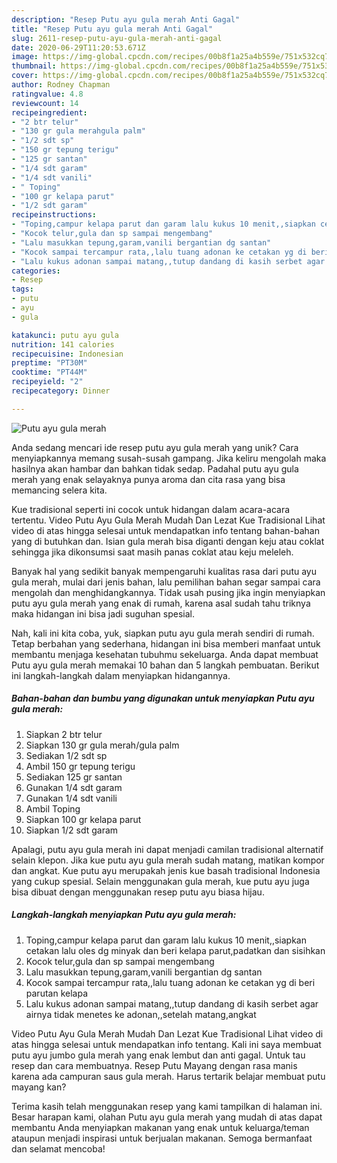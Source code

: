 ```yaml
---
description: "Resep Putu ayu gula merah Anti Gagal"
title: "Resep Putu ayu gula merah Anti Gagal"
slug: 2611-resep-putu-ayu-gula-merah-anti-gagal
date: 2020-06-29T11:20:53.671Z
image: https://img-global.cpcdn.com/recipes/00b8f1a25a4b559e/751x532cq70/putu-ayu-gula-merah-foto-resep-utama.jpg
thumbnail: https://img-global.cpcdn.com/recipes/00b8f1a25a4b559e/751x532cq70/putu-ayu-gula-merah-foto-resep-utama.jpg
cover: https://img-global.cpcdn.com/recipes/00b8f1a25a4b559e/751x532cq70/putu-ayu-gula-merah-foto-resep-utama.jpg
author: Rodney Chapman
ratingvalue: 4.8
reviewcount: 14
recipeingredient:
- "2 btr telur"
- "130 gr gula merahgula palm"
- "1/2 sdt sp"
- "150 gr tepung terigu"
- "125 gr santan"
- "1/4 sdt garam"
- "1/4 sdt vanili"
- " Toping"
- "100 gr kelapa parut"
- "1/2 sdt garam"
recipeinstructions:
- "Toping,campur kelapa parut dan garam lalu kukus 10 menit,,siapkan cetakan lalu oles dg minyak dan beri kelapa parut,padatkan dan sisihkan"
- "Kocok telur,gula dan sp sampai mengembang"
- "Lalu masukkan tepung,garam,vanili bergantian dg santan"
- "Kocok sampai tercampur rata,,lalu tuang adonan ke cetakan yg di beri parutan kelapa"
- "Lalu kukus adonan sampai matang,,tutup dandang di kasih serbet agar airnya tidak menetes ke adonan,,setelah matang,angkat"
categories:
- Resep
tags:
- putu
- ayu
- gula

katakunci: putu ayu gula 
nutrition: 141 calories
recipecuisine: Indonesian
preptime: "PT30M"
cooktime: "PT44M"
recipeyield: "2"
recipecategory: Dinner

---
```



![Putu ayu gula merah](https://img-global.cpcdn.com/recipes/00b8f1a25a4b559e/751x532cq70/putu-ayu-gula-merah-foto-resep-utama.jpg)

Anda sedang mencari ide resep putu ayu gula merah yang unik? Cara menyiapkannya memang susah-susah gampang. Jika keliru mengolah maka hasilnya akan hambar dan bahkan tidak sedap. Padahal putu ayu gula merah yang enak selayaknya punya aroma dan cita rasa yang bisa memancing selera kita.

Kue tradisional seperti ini cocok untuk hidangan dalam acara-acara tertentu. Video Putu Ayu Gula Merah Mudah Dan Lezat Kue Tradisional Lihat video di atas hingga selesai untuk mendapatkan info tentang bahan-bahan yang di butuhkan dan. Isian gula merah bisa diganti dengan keju atau coklat sehingga jika dikonsumsi saat masih panas coklat atau keju meleleh.

Banyak hal yang sedikit banyak mempengaruhi kualitas rasa dari putu ayu gula merah, mulai dari jenis bahan, lalu pemilihan bahan segar sampai cara mengolah dan menghidangkannya. Tidak usah pusing jika ingin menyiapkan putu ayu gula merah yang enak di rumah, karena asal sudah tahu triknya maka hidangan ini bisa jadi suguhan spesial.


Nah, kali ini kita coba, yuk, siapkan putu ayu gula merah sendiri di rumah. Tetap berbahan yang sederhana, hidangan ini bisa memberi manfaat untuk membantu menjaga kesehatan tubuhmu sekeluarga. Anda dapat membuat Putu ayu gula merah memakai 10 bahan dan 5 langkah pembuatan. Berikut ini langkah-langkah dalam menyiapkan hidangannya.

<!--inarticleads1-->

##### Bahan-bahan dan bumbu yang digunakan untuk menyiapkan Putu ayu gula merah:

1. Siapkan 2 btr telur
1. Siapkan 130 gr gula merah/gula palm
1. Sediakan 1/2 sdt sp
1. Ambil 150 gr tepung terigu
1. Sediakan 125 gr santan
1. Gunakan 1/4 sdt garam
1. Gunakan 1/4 sdt vanili
1. Ambil  Toping
1. Siapkan 100 gr kelapa parut
1. Siapkan 1/2 sdt garam


Apalagi, putu ayu gula merah ini dapat menjadi camilan tradisional alternatif selain klepon. Jika kue putu ayu gula merah sudah matang, matikan kompor dan angkat. Kue putu ayu merupakah jenis kue basah tradisional Indonesia yang cukup spesial. Selain menggunakan gula merah, kue putu ayu juga bisa dibuat dengan menggunakan resep putu ayu biasa hijau. 

<!--inarticleads2-->

##### Langkah-langkah menyiapkan Putu ayu gula merah:

1. Toping,campur kelapa parut dan garam lalu kukus 10 menit,,siapkan cetakan lalu oles dg minyak dan beri kelapa parut,padatkan dan sisihkan
1. Kocok telur,gula dan sp sampai mengembang
1. Lalu masukkan tepung,garam,vanili bergantian dg santan
1. Kocok sampai tercampur rata,,lalu tuang adonan ke cetakan yg di beri parutan kelapa
1. Lalu kukus adonan sampai matang,,tutup dandang di kasih serbet agar airnya tidak menetes ke adonan,,setelah matang,angkat


Video Putu Ayu Gula Merah Mudah Dan Lezat Kue Tradisional Lihat video di atas hingga selesai untuk mendapatkan info tentang. Kali ini saya membuat putu ayu jumbo gula merah yang enak lembut dan anti gagal. Untuk tau resep dan cara membuatnya. Resep Putu Mayang dengan rasa manis karena ada campuran saus gula merah. Harus tertarik belajar membuat putu mayang kan? 

Terima kasih telah menggunakan resep yang kami tampilkan di halaman ini. Besar harapan kami, olahan Putu ayu gula merah yang mudah di atas dapat membantu Anda menyiapkan makanan yang enak untuk keluarga/teman ataupun menjadi inspirasi untuk berjualan makanan. Semoga bermanfaat dan selamat mencoba!
